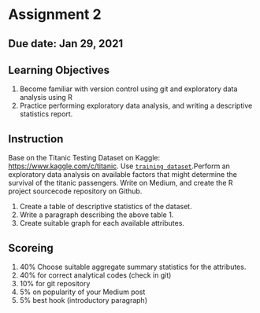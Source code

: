 # Assignment 2

## Due date: Jan 29, 2021

## Learning Objectives
1. Become familiar with version control using git and exploratory data analysis using R
2. Practice performing exploratory data analysis, and writing a descriptive statistics report. 

## Instruction
Base on the Titanic Testing Dataset on Kaggle: https://www.kaggle.com/c/titanic. Use [`training dataset`](https://www.kaggle.com/c/titanic/data).Perform an exploratory data analysis on available factors that might determine the survival of the titanic passengers. Write on Medium, and create the R project sourcecode repository on Github.

1. Create a table of descriptive statistics of the dataset. 
2. Write a paragraph describing the above table 1.
3. Create suitable graph for each available attributes.

## Scoreing
1. 40% Choose suitable aggregate summary statistics for the attributes. 
2. 40% for correct analytical codes (check in git)
3. 10% for git repository
3. 5% on popularity of your Medium post
4. 5% best hook (introductory paragraph)
